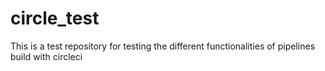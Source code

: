 # circle_test

This is a test repository for testing the different functionalities of pipelines build with circleci
